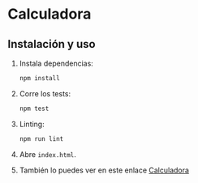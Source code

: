 # Calculadora 

## Instalación y uso

1. Instala dependencias:
   ```bash
   npm install
   ```
2. Corre los tests:
   ```bash
   npm test
   ```
3. Linting:
   ```bash
   npm run lint
   ```
4. Abre `index.html`.

5. También lo puedes ver en este enlace [Calculadora](URL_AQUI)

